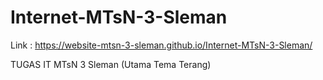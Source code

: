 # Internet-MTsN-3-Sleman

Link : https://website-mtsn-3-sleman.github.io/Internet-MTsN-3-Sleman/

TUGAS IT MTsN 3 Sleman (Utama Tema Terang)
